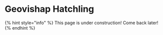# Geovishap Hatchling

{% hint style="info" %}
This page is under construction! Come back later!
{% endhint %}

